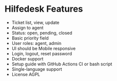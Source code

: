 # Hilfedesk Features

- Ticket list, view, update
- Assign to agent
- Status: open, pending, closed
- Basic priority field
- User roles: agent, admin
- UI should be Mobile responsive
- Login, logout, reset password
- Docker support
- Setup guide with GitHub Actions CI or bash script
- Single-language support
- License AGPL 

